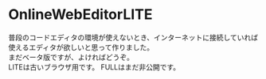 # OnlineWebEditorLITE
普段のコードエディタの環境が使えないとき、インターネットに接続していれば  
使えるエディタが欲しいと思って作りました。  
まだベータ版ですが、よければどうぞ。  
LITEは古いブラウザ用です。
FULLはまだ非公開です。
